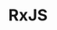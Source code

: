 ---
layout: series
title: RxJS
excerpt: "RxJS: Language Handbook"
modified: 2019-06-23T17:00:00-00:00
categories: series
tags: [RxJS]
image:
  feature: /images/so-simple-sample-image-6.jpg
comments: true
share: true
series:
  - url: /articles/rxjs-basic/
    title: Basic
    excerpt: "本文介绍 RxJS 项目基础安装步骤"
    tags: [RxJS, TypeScript, JavaScript]
    image:
      vendor: twitter
      feature: /media/DVHM4hMXcAAt-uy.jpg:large
      credit: Nat Geo Photography‏
      creditlink: https://twitter.com/NatGeoPhotos

  - url: /articles/rxjs-patterns-error-handling/
    title: "Patterns: Error Handling Patterns in High Speed Railway Client"
    excerpt: "RxJS 多种模式在高铁客户端中的应用"
    tags: [RxJS, TypeScript, JavaScript]
    image:
      vendor: twitter
      feature: /media/DW0bAaPVoAAce9s.jpg:large
      credit: Nat Geo Photography‏
      creditlink: https://twitter.com/NatGeoPhotos/status/967459192129847296

  - url: /articles/rxjs-patterns-async-lock/
    title: "Patterns: Implementing Async Lock"
    excerpt: "RxJS 中通过 Observable 和 Subject 实现异步锁的机制"
    tags: [RxJS, TypeScript, JavaScript]
    image:
      vendor: yourshot.nationalgeographic
      feature: /u/fQYSUbVfts-T7odkrFJckdiFeHvab0GWOfzhj7tYdC0uglagsDNfNHPnVooiA8n5vE0-cAR15tNTA-kJQmkOJJQ3pUh29FLhiRIAue1X5mY_HEakGQW3u2qj1gappgadEl86J1EngUipsJriseu4q94H5luZ6y2TFfBO0qrNWI-CmtrikL8JN1wbJfJ_vnu6TJFkXZx95AAgNCGJo7-pbjIfw3QSkvtGvQ/
      credit: Dong Giang
      creditlink: https://yourshot.nationalgeographic.com/profile/1423443

  - url: /articles/rxjs-patterns/
    title: Patterns
    excerpt: "本文介绍 RxJS 常用 Patterns"
    tags: [RxJS, TypeScript, JavaScript]
    image:
      vendor: twitter
      feature: /media/DVHM4hMXcAAt-uy.jpg:large
      credit: Nat Geo Photography‏
      creditlink: https://twitter.com/NatGeoPhotos
---